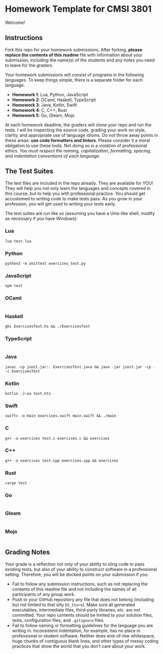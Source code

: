 # Homework Template for CMSI 3801

Welcome!

## Instructions

Fork this repo for your homework submissions. After forking, **please replace the contents of this readme** file with information about your submission, including the name(s) of the students and any notes you need to leave for the graders.

Your homework submissions will consist of programs in the following languages. To keep things simple, there is a separate folder for each language.

- **Homework 1**: Lua, Python, JavaScript
- **Homework 2**: OCaml, Haskell, TypeScript
- **Homework 3**: Java, Kotlin, Swift
- **Homework 4**: C, C++, Rust
- **Homework 5**: Go, Gleam, Mojo

At each homework deadline, the graders will clone your repo and run the tests. I will be inspecting the source code, grading your work on style, clarity, and appropriate use of language idioms. Do not throw away points in these areas: **use code formatters and linters**. Please consider it a moral obligation to use these tools. Not doing so is a violation of professional ethics. _You must respect the naming, capitalization, formatting, spacing, and indentation conventions of each language_.

## The Test Suites

The test files are included in the repo already. They are available for YOU! They will help you not only learn the languages and concepts covered in this course, but to help you with professional practice. You should get accustomed to writing code to make tests pass. As you grow in your profession, you will get used to writing your tests early.

The test suites are run like so (assuming you have a Unix-like shell, modify as necessary if you have Windows):

### Lua

```
lua test.lua
```

### Python

```
python3 -m unittest exercises_test.py
```

### JavaScript

```
npm test
```

### OCaml

```

```

### Haskell

```
ghc ExercisesTest.hs && ./ExercisesTest
```

### TypeScript

```

```

### Java

```
javac -cp junit.jar:. ExercisesTest.java && java -jar junit.jar -cp . -c ExercisesTest
```

### Kotlin

```
kotlin -J-ea test.kts
```

### Swift

```
swiftc -o main exercises.swift main.swift && ./main
```

### C

```
g++ -o exercises test.c exercises.c && exercises
```

### C++

```
g++ -o exercises test.cpp exercises.cpp && exercises
```

### Rust

```
cargo test
```

### Go

```

```

### Gleam

```

```

### Mojo

```

```

## Grading Notes

Your grade is a reflection not only of your ability to sling code to pass existing tests, but also of your ability to construct software in a professional setting. Therefore, you will be docked points on your submission if you:

- Fail to follow any submission instructions, such as not replacing the contents of this readme file and not including the names of all participants of any group work.
- Push to your GitHub repository any file that does not belong (including but not limited to that silly `DS_Store`). Make sure all generated executables, intermediate files, third-party libraries, etc. are not committed. Your repo contents should be limited to your solution files, tests, configuration files, and `.gitignore` files.
- Fail to follow naming or formatting guidelines for the language you are writing in. Inconsistent indentation, for example, has no place in professional or student software. Neither does end-of-line whitespace, huge chunks of contiguous blank lines, and other types of messy coding practices that show the world that you don’t care about your work.
